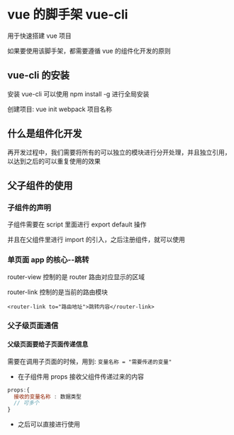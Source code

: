 # vue 的脚手架 vue-cli

用于快速搭建 vue 项目

如果要使用该脚手架，都需要遵循 vue 的组件化开发的原则

## vue-cli 的安装

安装 vue-cli 可以使用 npm install -g 进行全局安装

创建项目: vue init webpack 项目名称

## 什么是组件化开发

再开发过程中，我们需要将所有的可以独立的模块进行分开处理，并且独立引用，以达到之后的可以重复使用的效果

## 父子组件的使用

### 子组件的声明

子组件需要在 script 里面进行 export default 操作

并且在父组件里进行 import 的引入，之后注册组件，就可以使用

### 单页面 app 的核心--跳转

router-view 控制的是 router 路由对应显示的区域

router-link 控制的是当前的路由模块

`<router-link to="路由地址">跳转内容</router-link>`

### 父子级页面通信

#### 父级页面要给子页面传递信息

需要在调用子页面的时候，用到: `变量名称 = "需要传递的变量"`

- 在子组件用 props 接收父组件传递过来的内容

```js
props:{
  接收的变量名称 : 数据类型
  // 可多个
} 
```

- 之后可以直接进行使用
